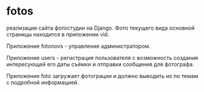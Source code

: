 # fotos
реализация сайта фотостудии на Django.
Фото текущего вида основной страницы находится в приложении vid.

Приложение fotonovs - управление администратором.

Приложение users - регистрация пользователя с возможность создания интересующей его даты съёмки и отправки сообщения для фотографа.

Приложение foto загружает фотограции и  должно выводить их по темам с подробной информацией.
